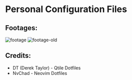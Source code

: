 # Personal Configuration Files

## Footages:
![footage](https://git.disroot.org/janpstrunn/dotfiles/raw/branch/main/footage.png)
![footage-old](https://git.disroot.org/janpstrunn/dotfiles/raw/branch/main/footageold.png)
## Credits:
- DT (Derek Taylor) - Qtile Dotfiles
- NvChad - Neovim Dotfiles
